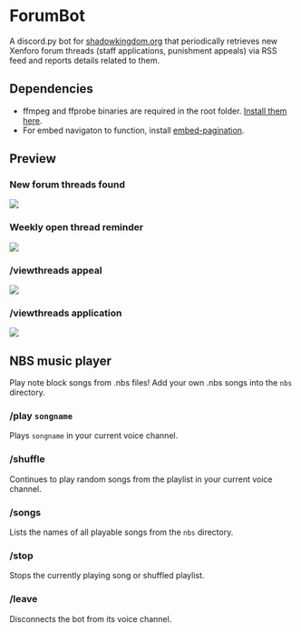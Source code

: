 # ForumBot
A discord.py bot for [shadowkingdom.org](https://shadowkingdom.org) that periodically 
retrieves new Xenforo forum threads (staff applications, punishment appeals) via RSS 
feed and reports details related to them.

## Dependencies
+ ffmpeg and ffprobe binaries are required in the root folder. [Install them here](https://ffbinaries.com/downloads).
+ For embed navigaton to function, install [embed-pagination](https://github.com/FaddyManatee/embed-pagination).
 


## Preview
### New forum threads found
<img src="https://cdn.discordapp.com/attachments/1058799534408478801/1061707111479922830/image.png"><br/>

### Weekly open thread reminder
<img src="https://cdn.discordapp.com/attachments/1058799534408478801/1061710985968238763/image.png"><br/>

### /viewthreads appeal
<img src="https://cdn.discordapp.com/attachments/1058799534408478801/1061708918868414515/image.png"><br/>

### /viewthreads application
<img src="https://cdn.discordapp.com/attachments/1058799534408478801/1061707976253132881/image.png"><br/>

## NBS music player
Play note block songs from .nbs files! Add your own .nbs songs into the `nbs` directory.

### /play `songname`
Plays `songname` in your current voice channel.

### /shuffle
Continues to play random songs from the playlist in your current voice channel.

### /songs
Lists the names of all playable songs from the `nbs` directory.

### /stop
Stops the currently playing song or shuffled playlist.

### /leave
Disconnects the bot from its voice channel.
